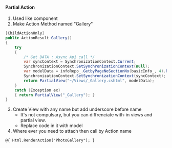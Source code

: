 #### Partial Action
1. Used like component
2. Make Action Method named "Gallery"
```C#
[ChildActionOnly]
public ActionResult Gallery()
{
    try
    {
        /* Get DATA : Async Api call */
        var syncContext = SynchronizationContext.Current;
        SynchronizationContext.SetSynchronizationContext(null);
        var modelData = infoRepo_.GetbyPageNoSectionNo(basicInfo_, 4).Result;
        SynchronizationContext.SetSynchronizationContext(syncContext);
        return PartialView("~/Views/_Gallery.cshtml", modelData);
    }
    catch (Exception ex)
    { return PartialView("_Gallery"); }
}
```
3. Create View with any name but add underscore before name 
    - It's not compulsary, but you can diffrenciate with-in views and partial view.
    - Replace code in it with model
4. Where ever you need to attach then call by Action name
```
@{ Html.RenderAction("PhotoGallery"); }
```


